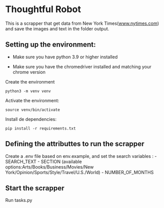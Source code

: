 # Thoughtful Robot

This is a scrapper that get data from New York Times(www.nytimes.com) and save the images and text in the folder output.

## Setting up the environment:

 - Make sure you have python 3.9 or higher installed

 - Make sure you have the chromedriver installed and matching your chrome version

Create the environment
```
python3 -m venv venv
```
Activate the environment:
```
source venv/bin/activate
```
Install de dependencies:
```
pip install -r requirements.txt
```
## Defining the attributtes to run the scrapper
Create a .env file based on env.example, and set the search variables :
    - SEARCH_TEXT
    - SECTION (available options:Arts/Books/Business/Movies/New York/Opinion/Sports/Style/Travel/U.S./World)
    - NUMBER_OF_MONTHS

## Start the scrapper
Run tasks.py
